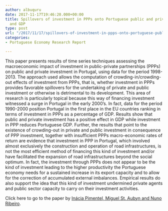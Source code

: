 ```yaml
---
author: albuquru
date: 2017-11-17T19:46:20.000+00:00
title: Spillovers of investment in PPPs onto Portuguese public and private investment
  and GDP
type: post
url: "/2017/11/17/spillovers-of-investment-in-ppps-onto-portuguese-public-and-private-investment-and-gdp/"
categories:
- Portuguese Economy Research Report

---
```

This paper presents results of time series techniques assessing the macroeconomic impact of investment in public-private partnerships (PPPs) on public and private investment in Portugal, using data for the period 1998-2013. The approach used allows the computation of crowding-in/crowding-out effects of investment from PPPs, that is, whether investment in PPPs provides favorable spillovers for the undertaking of private and public investment or otherwise is detrimental to its development. This area of research is particularly topical because this way of financing investment witnessed a surge in Portugal in the early 2000’s. In fact, data for the period 1990-2000 position Portugal in the first place in the EU countries ranking in terms of investment in PPPs as a percentage of GDP. Results show that public and private investment has a positive effect in GDP while investment in PPP reduces Portuguese GDP. Further, the results that point to the existence of crowding-out in private and public investment in consequence of PPP investment, together with insufficient PPPs macro-economic rates of return are evidence that investment in PPP in Portugal, which involved almost exclusively the construction and operation of road infrastructures, is not the most efficient method of financing this kind of investment and/or have facilitated the expansion of road infrastructures beyond the social optimum. In fact, the investment through PPPs does not appear to be the kind of investment leading to the higher productivity the Portuguese economy needs for a sustained increase in its export capacity and to allow for the correction of accumulated external imbalances. Empirical results do also support the idea that this kind of investment undermined private agents and public sector capacity to carry on their investment activities.

Click here to go to the paper by [Inácia Pimentel, Miguel St. Aubyn and Nuno Ribeiro](https://ideas.repec.org/p/ise/isegwp/wp132017.html).